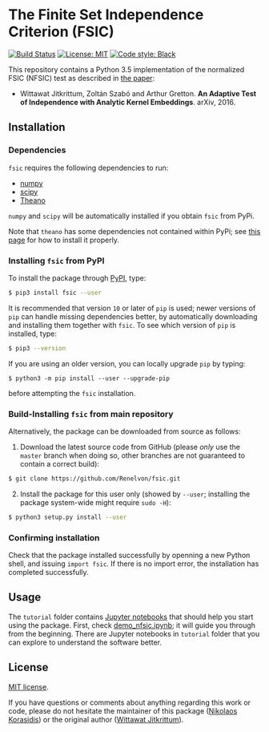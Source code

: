 # The Finite Set Independence Criterion (FSIC)

[![Build Status](https://travis-ci.org/Renelvon/fsic.svg?branch=master)](https://travis-ci.org/Renelvon/fsic)
[![License: MIT](https://img.shields.io/badge/License-MIT-blue.svg)](https://opensource.org/licenses/MIT)
[![Code style: Black](https://img.shields.io/badge/code%20style-black-000000.svg)](https://github.com/psf/black)

This repository contains a Python 3.5 implementation of the normalized FSIC (NFSIC)
test as described in [the paper](https://arxiv.org/abs/1610.04782):

- Wittawat Jitkrittum, Zoltán Szabó and Arthur Gretton. **An Adaptive Test of Independence with Analytic Kernel Embeddings**. arXiv, 2016. 

## Installation

### Dependencies

`fsic` requires the following dependencies to run:

- [numpy](https://pypi.org/project/numpy/)
- [scipy](https://pypi.org/project/scipy/)
- [Theano](https://pypi.org/project/Theano/)

`numpy` and `scipy` will be automatically installed if you obtain `fsic` from PyPi.

Note that `theano` has some dependencies not contained within PyPi; see [this
page](http://deeplearning.net/software/theano/install.html#basic-user-install-instructions)
for how to install it properly.

### Installing `fsic` from PyPI

To install the package through [PyPI](https://pypi.org/), type:

```sh
$ pip3 install fsic --user
```

It is recommended that version `10` or later of `pip` is used; newer versions
of `pip` can handle missing dependencies better, by automatically downloading
and installing them together with `fsic`. To see which version of `pip` is
installed, type:

```sh
$ pip3 --version
```

If you are using an older version, you can locally upgrade `pip` by typing:

```
$ python3 -m pip install --user --upgrade-pip
```

before attempting the `fsic` installation.

### Build-Installing `fsic` from main repository
Alternatively, the package can be downloaded from source as follows:

1. Download the latest source code from GitHub (please *only* use the `master`
   branch when doing so, other branches are not guaranteed to contain a correct
   build):

```sh
$ git clone https://github.com/Renelvon/fsic.git
```

2. Install the package for this user only (showed by `--user`; installing the
   package system-wide might require `sudo -H`):

```sh
$ python3 setup.py install --user
```

### Confirming installation
Check that the package installed successfully by openning a new Python shell,
and issuing `import fsic`. If there is no import error, the installation
has completed successfully.

## Usage

The `tutorial` folder contains [Jupyter notebooks](https://jupyter.org/) that should help you start using the package. First, check [demo_nfsic.ipynb](https://github.com/Renelvon/fsic/blob/master/tutorial/demo_nfsic.ipynb); it will guide you through from the beginning. There are Jupyter notebooks in `tutorial` folder that you can explore to understand the software better.

## License
[MIT license](https://github.com/Renelvon/fsic-test/blob/master/LICENSE).

If you have questions or comments about anything regarding this work or code,
please do not hesitate the maintainer of this package ([Nikolaos Korasidis](nkorasid@student.ethz.ch)) or the original author ([Wittawat Jitkrittum](http://wittawat.com)).

